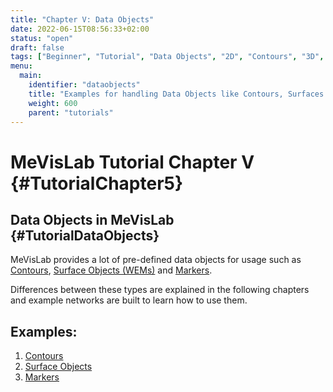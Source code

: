 ```yaml
---
title: "Chapter V: Data Objects"
date: 2022-06-15T08:56:33+02:00
status: "open"
draft: false
tags: ["Beginner", "Tutorial", "Data Objects", "2D", "Contours", "3D", "Surfaces"]
menu: 
  main:
    identifier: "dataobjects"
    title: "Examples for handling Data Objects like Contours, Surfaces and Markers in MeVisLab."
    weight: 600
    parent: "tutorials"
---
```

# MeVisLab Tutorial Chapter V {#TutorialChapter5}

## Data Objects in MeVisLab {#TutorialDataObjects}

MeVisLab provides a lot of pre-defined data objects for usage such as [Contours](/tutorials/dataobjects/contours/contour-objects), [Surface Objects (WEMs)](/tutorials/dataobjects/surfaces/surfaceobjects) and [Markers](/tutorials/dataobjects/markers/markers).

Differences between these types are explained in the following chapters and example networks are built to learn how to use them.

## Examples:
1. [Contours](/tutorials/dataobjects/contours/contour-objects)
2. [Surface Objects](/tutorials/dataobjects/surfaces/surfaceobjects)
3. [Markers](/tutorials/dataobjects/markers/markers)
